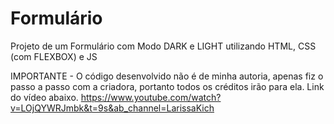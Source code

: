 # Formulário


Projeto de um Formulário com Modo DARK e LIGHT utilizando HTML, CSS (com FLEXBOX) e JS

IMPORTANTE - O código desenvolvido não é de minha autoria, apenas fiz o passo a passo com a criadora, portanto todos os créditos irão para ela. Link do vídeo abaixo.
https://www.youtube.com/watch?v=LOjQYWRJmbk&t=9s&ab_channel=LarissaKich

